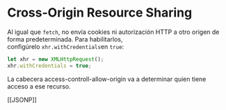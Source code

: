 # Cross-Origin Resource Sharing

Al igual que `fetch`, no envía cookies ni autorización HTTP a otro origen de forma predeterminada. Para habilitarlos, configúrelo `xhr.withCredentials`en `true`:

```js
let xhr = new XMLHttpRequest();
xhr.withCredentials = true;
```

La cabecera access-controll-allow-origin va a determinar quien tiene acceso a ese recurso.

[[JSONP]]